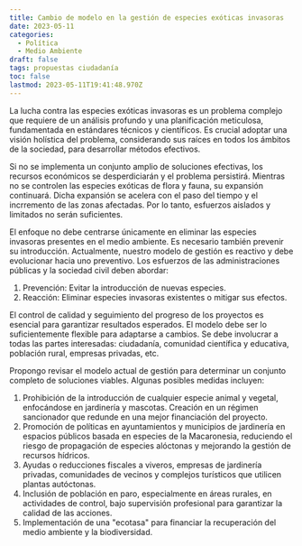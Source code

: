 ```yaml
---
title: Cambio de modelo en la gestión de especies exóticas invasoras
date: 2023-05-11
categories:
  - Política
  - Medio Ambiente
draft: false
tags: propuestas ciudadanía
toc: false
lastmod: 2023-05-11T19:41:48.970Z
---
```


La lucha contra las especies exóticas invasoras es un problema complejo que requiere de un análisis profundo y una planificación meticulosa, fundamentada en estándares técnicos y científicos. Es crucial adoptar una visión holística del problema, considerando sus raíces en todos los ámbitos de la sociedad, para desarrollar métodos efectivos.

Si no se implementa un conjunto amplio de soluciones efectivas, los recursos económicos se desperdiciarán y el problema persistirá. Mientras no se controlen las especies exóticas de flora y fauna, su expansión continuará. Dicha expansión se acelera con el paso del tiempo y el incrremento de las zonas afectadas. Por lo tanto, esfuerzos aislados y limitados no serán suficientes.

El enfoque no debe centrarse únicamente en eliminar las especies invasoras presentes en el medio ambiente. Es necesario también prevenir su introducción. Actualmente, nuestro modelo de gestión es reactivo y debe evolucionar hacia uno preventivo. Los esfuerzos de las administraciones públicas y la sociedad civil deben abordar:

1. Prevención: Evitar la introducción de nuevas especies.
1. Reacción: Eliminar especies invasoras existentes o mitigar sus efectos.

El control de calidad y seguimiento del progreso de los proyectos es esencial para garantizar resultados esperados. El modelo debe ser lo suficientemente flexible para adaptarse a cambios. Se debe involucrar a todas las partes interesadas: ciudadanía, comunidad científica y educativa, población rural, empresas privadas, etc.

Propongo revisar el modelo actual de gestión para determinar un conjunto completo de soluciones viables. Algunas posibles medidas incluyen:

1. Prohibición de la introducción de cualquier especie animal y vegetal, enfocándose en jardinería y mascotas. Creación en un régimen sancionador que redunde en una mejor financiación del proyecto.
1. Promoción de políticas en ayuntamientos y municipios de jardinería en espacios públicos basada en especies de la Macaronesia, reduciendo el riesgo de propagación de especies alóctonas y mejorando la gestión de recursos hídricos.
1. Ayudas o reducciones fiscales a viveros, empresas de jardinería privadas, comunidades de vecinos y complejos turísticos que utilicen plantas autóctonas.
1. Inclusión de población en paro, especialmente en áreas rurales, en actividades de control, bajo supervisión profesional para garantizar la calidad de las acciones.
1. Implementación de una "ecotasa" para financiar la recuperación del medio ambiente y la biodiversidad.